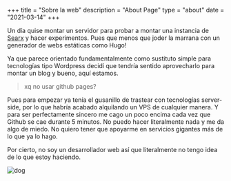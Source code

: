 +++
title = "Sobre la web"
description = "About Page"
type = "about"
date = "2021-03-14"
+++

Un día quise montar un servidor para probar a montar una instancia de [Searx](https://searx.unixmagick.xyz/) y hacer experimentos. Pues que menos que joder la marrana con un generador de webs estáticas como Hugo!

Ya que parece orientado fundamentalmente como sustituto simple para tecnologías tipo Wordpress decidí que tendría sentido aprovecharlo para montar un blog y bueno, aquí estamos.

> xq no usar github pages?

Pues para empezar ya tenía el gusanillo de trastear con tecnologías server-side, por lo que habría acabado alquilando un VPS de cualquier manera.
Y para ser perfectamente sincero me cago un poco encima cada vez que Github se cae durante 5 minutos. No puedo hacer literalmente nada y me da algo de miedo. No quiero tener que apoyarme en servicios gigantes más de lo que ya lo hago.

Por cierto, no soy un desarrollador web así que literalmente no tengo idea de lo que estoy haciendo.

![dog](../../images/dog.png)
